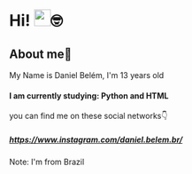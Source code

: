 # Hi! <img src="https://media.giphy.com/media/hvRJCLFzcasrR4ia7z/giphy.gif" width="30">🤓
## About me🌟
My Name is Daniel Belém, I'm 13 years old
#### I am currently studying: Python and HTML
you can find me on these social networks👇
##### https://www.instagram.com/daniel.belem.br/ 
Note: I'm from Brazil
